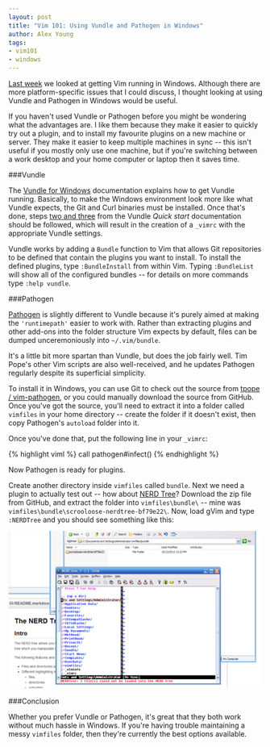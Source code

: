 ```yaml
---
layout: post
title: "Vim 101: Using Vundle and Pathogen in Windows"
author: Alex Young
tags:
- vim101
- windows
---
```


[Last week](http://usevim.com/2012/10/05/vim101-windows/) we looked at getting Vim running in Windows.  Although there are more platform-specific issues that I could discuss, I thought looking at using Vundle and Pathogen in Windows would be useful.

If you haven't used Vundle or Pathogen before you might be wondering what the advantages are.  I like them because they make it easier to quickly try out a plugin, and to install my favourite plugins on a new machine or server.  They make it easier to keep multiple machines in sync -- this isn't useful if you mostly only use one machine, but if you're switching between a work desktop and your home computer or laptop then it saves time.

###Vundle

The [Vundle for Windows](https://github.com/gmarik/vundle/wiki/Vundle-for-Windows) documentation explains how to get Vundle running.  Basically, to make the Windows environment look more like what Vundle expects, the Git and Curl binaries must be installed.  Once that's done, steps [two and three](https://github.com/gmarik/vundle) from the Vundle _Quick start_ documentation should be followed, which will result in the creation of a `_vimrc` with the appropriate Vundle settings.

Vundle works by adding a `Bundle` function to Vim that allows Git repositories to be defined that contain the plugins you want to install.  To install the defined plugins, type `:BundleInstall` from within Vim.  Typing `:BundleList` will show all of the configured bundles -- for details on more commands type `:help vundle`.

###Pathogen

[Pathogen](https://github.com/tpope/vim-pathogen) is slightly different to Vundle because it's purely aimed at making the `'runtimepath'` easier to work with.  Rather than extracting plugins and other add-ons into the folder structure Vim expects by default, files can be dumped unceremoniously into `~/.vim/bundle`.

It's a little bit more spartan than Vundle, but does the job fairly well.  Tim Pope's other Vim scripts are also well-received, and he updates Pathogen regularly despite its superficial simplicity.

To install it in Windows, you can use Git to check out the source from [tpope / vim-pathogen](https://github.com/tpope/vim-pathogen), or you could manually download the source from GitHub.  Once you've got the source, you'll need to extract it into a folder called `vimfiles` in your home directory -- create the folder if it doesn't exist, then copy Pathogen's `autoload` folder into it.

Once you've done that, put the following line in your `_vimrc`:

{% highlight viml %}
call pathogen#infect()
{% endhighlight %}

Now Pathogen is ready for plugins.

Create another directory inside `vimfiles` called `bundle`.  Next we need a plugin to actually test out -- how about [NERD Tree](https://github.com/scrooloose/nerdtree)?  Download the zip file from GitHub, and extract the folder into `vimfiles\bundle\` -- mine was `vimfiles\bundle\scrooloose-nerdtree-bf79e22\`.  Now, load gVim and type `:NERDTree` and you should see something like this:

![NERDTree in Windows](/images/posts/vim101-windows-nerdtree.png)

###Conclusion

Whether you prefer Vundle or Pathogen, it's great that they both work without much hassle in Windows.  If you're having trouble maintaining a messy `vimfiles` folder, then they're currently the best options available.
